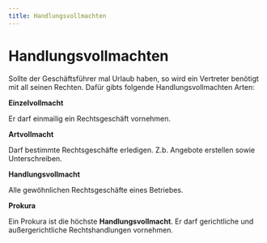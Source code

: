 ```yaml
---
title: Handlungsvollmachten
---
```


# Handlungsvollmachten

Sollte der Geschäftsführer mal Urlaub haben, so wird ein Vertreter
benötigt mit all seinen Rechten. Dafür gibts folgende
Handlungsvollmachten Arten:

**Einzelvollmacht**

Er darf einmailig ein Rechtsgeschäft vornehmen.

**Artvollmacht**

Darf bestimmte Rechtsgeschäfte erledigen. Z.b. Angebote erstellen sowie
Unterschreiben.

**Handlungsvollmacht**

Alle gewöhnlichen Rechtsgeschäfte eines Betriebes.

**Prokura**

Ein Prokura ist die höchste **Handlungsvollmacht**. Er darf gerichtliche
und außergerichtliche Rechtshandlungen vornehmen.
